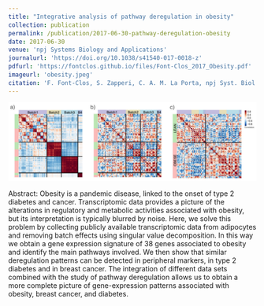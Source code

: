 ```yaml
---
title: "Integrative analysis of pathway deregulation in obesity"
collection: publication
permalink: /publication/2017-06-30-pathway-deregulation-obesity
date: 2017-06-30
venue: 'npj Systems Biology and Applications'
journalurl: 'https://doi.org/10.1038/s41540-017-0018-z'
pdfurl: 'https://fontclos.github.io/files/Font-Clos_2017_Obesity.pdf'
imageurl: 'obesity.jpeg'
citation: 'F. Font-Clos, S. Zapperi, C. A. M. La Porta, npj Syst. Biol. Appl.  3 18'
---
```

![image](/images/obesity.jpeg)

Abstract: Obesity is a pandemic disease, linked to the onset of type 2 diabetes and cancer. Transcriptomic data provides a picture of the alterations in regulatory and metabolic activities associated with obesity, but its interpretation is typically blurred by noise. Here, we solve this problem by collecting publicly available transcriptomic data from adipocytes and removing batch effects using singular value decomposition. In this way we obtain a gene expression signature of 38 genes associated to obesity and identify the main pathways involved. We then show that similar deregulation patterns can be detected in peripheral markers, in type 2 diabetes and in breast cancer. The integration of different data sets combined with the study of pathway deregulation allows us to obtain a more complete picture of gene-expression patterns associated with obesity, breast cancer, and diabetes.
